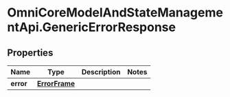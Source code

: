 # OmniCoreModelAndStateManagementApi.GenericErrorResponse

## Properties

Name | Type | Description | Notes
------------ | ------------- | ------------- | -------------
**error** | [**ErrorFrame**](ErrorFrame.md) |  | 


